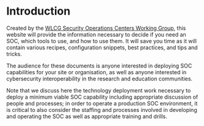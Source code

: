 # Introduction

Created by the [WLCG Security Operations Centers Working Group](https://wlcg-soc-wg.web.cern.ch/), this website will provide the information necessary to decide if you need an SOC, which tools to use, and how to use them. It will save you time as it will contain various recipes, configuration snippets, best practices, and tips and tricks.  

The audience for these documents is anyone interested in deploying SOC capabilities for your site or organisation, as well as anyone interested in cybersecurity interoperability in the research and education communities.

Note that we discuss here the technology deployment work necessary to deploy a minimum viable SOC capability including appropriate discussion of people and processes; in order to operate a production SOC environment, it is critical to also consider the staffing and processes involved in developing and operating the SOC as well as appropriate training and drills.
